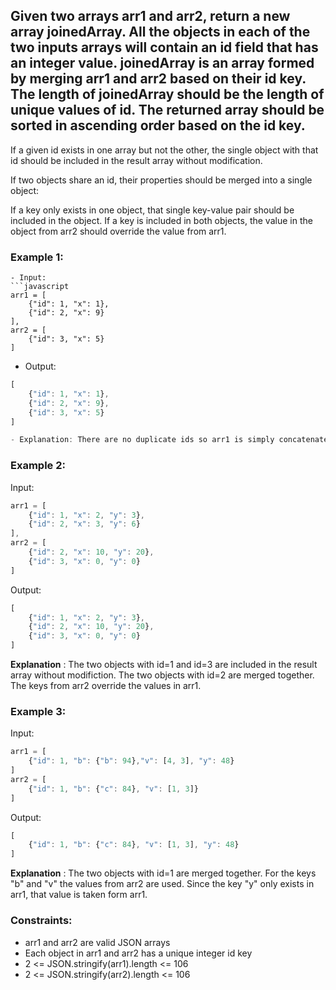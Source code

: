 ## Given two arrays arr1 and arr2, return a new array joinedArray. All the objects in each of the two inputs arrays will contain an id field that has an integer value. joinedArray is an array formed by merging arr1 and arr2 based on their id key. The length of joinedArray should be the length of unique values of id. The returned array should be sorted in ascending order based on the id key.

If a given id exists in one array but not the other, the single object with that id should be included in the result array without modification.

If two objects share an id, their properties should be merged into a single object:

If a key only exists in one object, that single key-value pair should be included in the object.
If a key is included in both objects, the value in the object from arr2 should override the value from arr1.
 

### Example 1:
```
- Input: 
```javascript
arr1 = [
    {"id": 1, "x": 1},
    {"id": 2, "x": 9}
], 
arr2 = [
    {"id": 3, "x": 5}
]
```
- Output: 
```javascript
[
    {"id": 1, "x": 1},
    {"id": 2, "x": 9},
    {"id": 3, "x": 5}
]

- Explanation: There are no duplicate ids so arr1 is simply concatenated with arr2.
```
### Example 2:

Input: 
```javascript
arr1 = [
    {"id": 1, "x": 2, "y": 3},
    {"id": 2, "x": 3, "y": 6}
], 
arr2 = [
    {"id": 2, "x": 10, "y": 20},
    {"id": 3, "x": 0, "y": 0}
]
```
Output: 
```javascript
[
    {"id": 1, "x": 2, "y": 3},
    {"id": 2, "x": 10, "y": 20},
    {"id": 3, "x": 0, "y": 0}
]
```
**Explanation** : The two objects with id=1 and id=3 are included in the result array without modifiction. The two objects with id=2 are merged together. The keys from arr2 override the values in arr1.
### Example 3:

Input: 
```javascript
arr1 = [
    {"id": 1, "b": {"b": 94},"v": [4, 3], "y": 48}
]
arr2 = [
    {"id": 1, "b": {"c": 84}, "v": [1, 3]}
]
```
Output: 
```javascript
[
    {"id": 1, "b": {"c": 84}, "v": [1, 3], "y": 48}
]
```
**Explanation** : The two objects with id=1 are merged together. For the keys "b" and "v" the values from arr2 are used. Since the key "y" only exists in arr1, that value is taken form arr1.
 

### Constraints:

- arr1 and arr2 are valid JSON arrays
- Each object in arr1 and arr2 has a unique integer id key
- 2 <= JSON.stringify(arr1).length <= 106
- 2 <= JSON.stringify(arr2).length <= 106